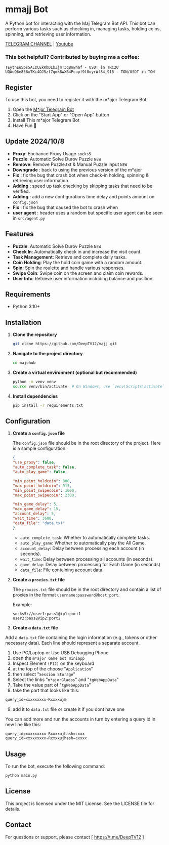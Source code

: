 # mmajj Bot

A Python bot for interacting with the Maj Telegram Bot API. This bot can perform various tasks such as checking in, managing tasks, holding coins, spinning, and retrieving user information.

[TELEGRAM CHANNEL](https://t.me/DeepTV12) | [Youtube](https://www.youtube.com/@DeepT.V)

### This bot helpfull? Contributed by buying me a coffee: 
```
TEythEu5psSALzCEkKbDLbZjmT3qBnwhaf - USDT in TRC20
UQAuQ6e858xTKi4OJ5zf7qmkBwXB4Pcupf9l0oyrWf84_915 - TON/USDT in TON
```

## Register

To use this bot, you need to register it with the m*ajor Telegram Bot. 

1. Open the [M*jor Telegram Bot](https://t.me/major/start?startapp=1621112077)
2. Click on the "Start App" or "Open App" button
3. Install This m*ajor Telegram Bot
4. Have Fun 🦈

## Update 2024/10/8

- **Proxy**: Enchance Proxy Usage `socks5`
- **Puzzle**: Automatic Solve Durov Puzzle `NEW`
- **Remove**: Remove Puzzle.txt & Manual Puzzle input `NEW`
- **Downgrade** : back to using the previous version of the m*ajor
- **Fix** : fix the bug that crash bot when check-in holding, spinning & retrieving user information.
- **Adding** : speed up task checking by skipping tasks that need to be verified.
- **Adding** : add a new configurations time delay and points amount on `config.json` 
- **Fix** : fix the bug that caused the bot to crash when 
- **user agent** : header uses a random but specific user agent can be seen in `src/agent.py`

## Features

- **Puzzle**: Automatic Solve Durov Puzzle `NEW`
- **Check In**: Automatically check in and increase the visit count.
- **Task Management**: Retrieve and complete daily tasks.
- **Coin Holding**: Play the hold coin game with a random amount.
- **Spin**: Spin the roulette and handle various responses.
- **Swipe Coin**: Swipe coin on the screen and claim coin rewards.
- **User Info**: Retrieve user information including balance and position.

## Requirements

- Python 3.10+

## Installation

1. **Clone the repository**

    ```bash
    git clone https://github.com/DeepTV12/majj.git
    ```

2. **Navigate to the project directory**

    ```bash
    cd majohub
    ```

3. **Create a virtual environment (optional but recommended)**

    ```bash
    python -m venv venv
    source venv/bin/activate  # On Windows, use `venv\Scripts\activate`
    ```

4. **Install dependencies**

    ```bash
    pip install -r requirements.txt
    ```

## Configuration

1. **Create a `config.json` file**

    The `config.json` file should be in the root directory of the project. Here is a sample configuration:

    ```json
    {
    "use_proxy": false,
    "auto_complete_task": false,
    "auto_play_game": false,

    "min_point_holdcoin": 800,
    "max_point_holdcoin": 915,
    "min_point_swipecoin": 1000,
    "max_point_swipecoin": 2300,

    "min_game_delay": 5,
    "max_game_delay": 15,
    "account_delay": 5,
    "wait_time": 3600,
    "data_file": "data.txt"
    }

    ```

    - `auto_complete_task`: Whether to automatically complete tasks.
    - `auto_play_game`: Whether to automatically play the All Game.
    - `account_delay`: Delay between processing each account (in seconds).
    - `wait_time`: Delay between processing all accounts (in seconds).
    - `game_delay`: Delay between processing for Each Game (in seconds)
    - `data_file`: File containing account data.

2. **Create a `proxies.txt` file**

    The `proxies.txt` file should be in the root directory and contain a list of proxies in the format `username:password@host:port`.

    Example:

    ```
    socks5://user1:pass1@ip1:port1
    user2:pass2@ip2:port2
    ```

3. **Create a `data.txt` file**

  Add a `data.txt` file containing the login information (e.g., tokens or other necessary data). Each line should represent a separate account.
  1. Use PC/Laptop or Use USB Debugging Phone
  2. open the `m*ajor Game bot miniapp`
  3. Inspect Element `(F12)` on the keyboard
  4. at the top of the choose "`Application`" 
  5. then select "`Session Storage`" 
  6. Select the links "`m*ajorGlados`" and "`tgWebAppData`"
  7. Take the value part of "`tgWebAppData`"
  8. take the part that looks like this: 

```txt 
query_id=xxxxxxxxx-Rxxxxuj&
```
9. add it to `data.txt` file or create it if you dont have one

You can add more and run the accounts in turn by entering a query id in new line like this:
```txt
query_id=xxxxxxxxx-Rxxxxujhash=cxxx
query_id=xxxxxxxxx-Rxxxxujhash=cxxxx
```

## Usage

To run the bot, execute the following command:

```bash
python main.py
```

## License
This project is licensed under the MIT License. See the LICENSE file for details.

## Contact
For questions or support, please contact [ https://t.me/DeepTV12 ]
